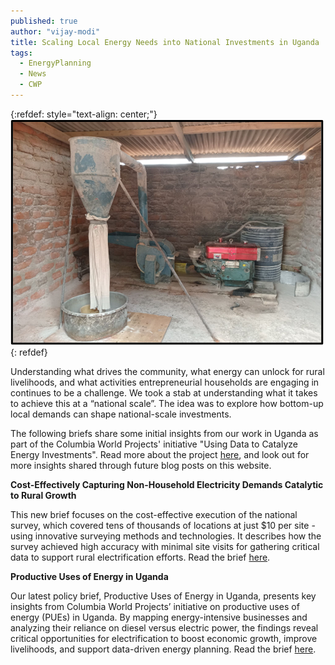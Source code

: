 ```yaml
---
published: true
author: "vijay-modi"
title: Scaling Local Energy Needs into National Investments in Uganda
tags:
  - EnergyPlanning
  - News
  - CWP
---
```

{:refdef: style="text-align: center;"}
![Diesel Powered Mill in Uganda](/assets/uploads/blog/2025/cwp_briefs/diesel_pue.png)
{: refdef}

Understanding what drives the community, what energy can unlock for rural livelihoods, and what activities entrepreneurial households are engaging in continues to be a challenge. We took a stab at understanding what it takes to achieve this at a “national scale”. The idea was to explore how bottom-up local demands can shape national-scale investments.

The following briefs share some initial insights from our work in Uganda as part of the Columbia World Projects' initiative "Using Data to Catalyze Energy Investments". Read more about the project [here](https://worldprojects.columbia.edu/using-data-catalyze-energy-investments), and look out for more insights shared through future blog posts on this website.

**Cost-Effectively Capturing Non-Household Electricity Demands Catalytic to Rural Growth**

This new brief focuses on the cost-effective execution of the national survey, which covered tens of thousands of locations at just $10 per site - using innovative surveying methods and technologies. It describes how the survey achieved high accuracy with minimal site visits for gathering critical data to support rural electrification efforts. Read the brief [here](/assets/uploads/blog/2025/cwp_briefs/CWP_Implementation_Brief_Final.pdf).

**Productive Uses of Energy in Uganda** 

Our latest policy brief, Productive Uses of Energy in Uganda, presents key insights from Columbia World Projects’ initiative on productive uses of energy (PUEs) in Uganda. By mapping energy-intensive businesses and analyzing their reliance on diesel versus electric power, the findings reveal critical opportunities for electrification to boost economic growth, improve livelihoods, and support data-driven energy planning. Read the brief [here](/assets/uploads/blog/2025/cwp_briefs/UGA_DataBrief_PUE_Final.pdf).
